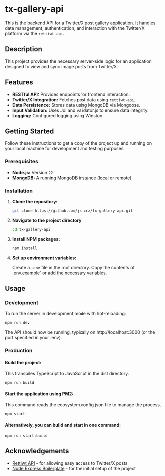 # tx-gallery-api

This is the backend API for a Twitter/X post gallery application. It handles data management, authentication, and interaction with the Twitter/X platform via the `rettiwt-api`.

## Description

This project provides the necessary server-side logic for an application designed to view and sync image posts from Twitter/X.

##  Features

*   **RESTful API:** Provides endpoints for frontend interaction.
*   **Twitter/X Integration:** Fetches post data using `rettiwt-api`.
*   **Data Persistence:** Stores data using MongoDB via Mongoose.
*   **Input Validation:** Uses Joi and validator.js to ensure data integrity.
*   **Logging:** Configured logging using Winston.


##  Getting Started

Follow these instructions to get a copy of the project up and running on your local machine for development and testing purposes.

### Prerequisites

*   **Node.js:** Version `22`
*   **MongoDB:** A running MongoDB instance (local or remote)

### Installation

1.  **Clone the repository:**
    ```bash
    git clone https://github.com/jsncrz/tx-gallery-api.git
2.  **Navigate to the project directory:**
    ```bash
    cd tx-gallery-api
    ```
3.  **Install NPM packages:**
    ```bash
    npm install
    ```
4.  **Set up environment variables:**
   
    Create a `.env` file in the root directory. Copy the contents of .env.example` or add the necessary variables.


##  Usage

### Development

To run the server in development mode with hot-reloading:

```bash
npm run dev
```
The API should now be running, typically on http://localhost:3000 (or the port specified in your .env).

### Production
#### Build the project: 
This transpiles TypeScript to JavaScript in the dist directory.
```
npm run build
```
#### Start the application using PM2: 
This command reads the ecosystem.config.json file to manage the process.
```
npm start
```
#### Alternatively, you can build and start in one command:
```
npm run start:build
```

## Acknowledgements
- [Rettiwt API](https://github.com/Rishikant181/Rettiwt-API) - for allowing easy access to Twitter/X posts
- [Node Express Boilerplate](https://github.com/hagopj13/node-express-boilerplate) - for the initial setup of the project
